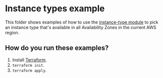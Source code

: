 # Instance types example

This folder shows examples of how to use the [instance-type module](https://github.com/terraform-modules-krish/terraform-aws-utilities/blob/v0.9.6/modules/instance-type) to pick an instance type
that's available in all Availability Zones in the current AWS region.




## How do you run these examples?

1. Install [Terraform](https://www.terraform.io/).
1. `terraform init`.
1. `terraform apply`.



